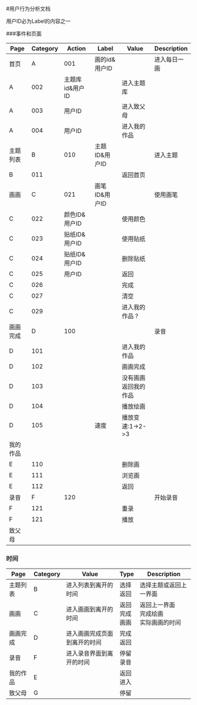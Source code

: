 #用户行为分析文档

用户ID必为Label的内容之一

###事件和页面

Page | Category | Action | Label | Value | Description
--- | --- | --- | --- | --- | ---
首页| A | 001 | 画的id&用户ID | | 进入每日一画
| A | 002 | 主题库id&用户ID | | 进入主题库
| A | 003 | 用户ID | | 进入致父母
| A | 004 | 用户ID | | 进入我的作品
主题列表 | B | 010 | 主题ID&用户ID | | 进入主题
| B | 011 | | | 返回首页
画画 | C | 021 | 画笔ID&用户ID | | 使用画笔
| C| 022 | 颜色ID&用户ID | | 使用颜色
| C| 023 | 贴纸ID&用户ID | | 使用贴纸
| C | 024 | 贴纸ID&用户ID | | 删除贴纸
| C | 025 | 用户ID | | 返回
| C | 026 | || 完成
| C | 027 | | |清空
| C | 029 | | | 进入我的作品 ?
画画完成| D | 100 | |  | 录音
| D | 101 | | |进入我的作品
|D | 102 | | | 画画完成
|D | 103 | | | 没有画画返回我的作品
|D| 104 | | | 播放绘画
| D | 105 | | 速度 | 播放变速:1->2->3
我的作品|
| E | 110 | | | 删除画
| E | 111 | | | 浏览画
|E | 112| ||返回
录音 | F | 120 | || 开始录音
| F| 121 | ||重录
| F | 121 ||| 播放
致父母|

### 时间

Page | Category | Value | Type | Description
--- | --- | --- | --- | ---
主题列表 | B | 进入列表到离开的时间 | 选择<br>返回 | 选择主题或返回上一界面
画画 | C | 进入画画到离开的时间 | 返回<br>完成<br>画画 | 返回上一界面<br>完成绘画<br>实际画画的时间
画画完成 | D | 进入画画完成页面到离开的时间 | 完成 <br> 返回
录音 | F | 进入录音界面到离开的时间 | 停留 <br> 录音
我的作品 | E | | 返回 <br> 进入
致父母 | G | | 停留
